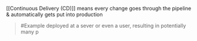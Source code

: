 [[Continuous Delivery (CD)]] means every change goes through the pipeline & automatically gets put into production
>	#Example 
>	deployed at a sever or even a user, resulting in potentially many p